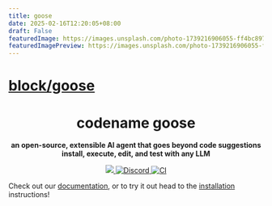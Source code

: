 ```yaml
---
title: goose
date: 2025-02-16T12:20:05+08:00
draft: False
featuredImage: https://images.unsplash.com/photo-1739216906055-ff4bc897c339?ixid=M3w0NjAwMjJ8MHwxfHJhbmRvbXx8fHx8fHx8fDE3Mzk2Nzk0OTl8&ixlib=rb-4.0.3
featuredImagePreview: https://images.unsplash.com/photo-1739216906055-ff4bc897c339?ixid=M3w0NjAwMjJ8MHwxfHJhbmRvbXx8fHx8fHx8fDE3Mzk2Nzk0OTl8&ixlib=rb-4.0.3
---
```


# [block/goose](https://github.com/block/goose)

<h1 align="center">
codename goose
</h1>

<p align="center">
  <strong>an open-source, extensible AI agent that goes beyond code suggestions<br>install, execute, edit, and test with any LLM</strong>
</p>

<p align="center">
  <a href="https://opensource.org/licenses/Apache-2.0">
    <img src="https://img.shields.io/badge/License-Apache_2.0-blue.svg">
  </a>
  <a href="https://discord.gg/7GaTvbDwga">
    <img src="https://img.shields.io/discord/1287729918100246654?logo=discord&logoColor=white&label=Join+Us&color=blueviolet" alt="Discord">
  </a>
  <a href="https://github.com/block/goose/actions/workflows/ci.yml">
     <img src="https://img.shields.io/github/actions/workflow/status/block/goose/ci.yml?branch=main" alt="CI">
  </a>
</p>

Check out our [documentation](https://block.github.io/goose), or to try it out head to the [installation](https://block.github.io/goose/docs/getting-started/installation) instructions!

